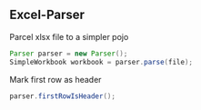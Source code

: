 ## Excel-Parser ##

Parcel xlsx file to a simpler pojo

```java
Parser parser = new Parser();
SimpleWorkbook workbook = parser.parse(file);
```

Mark first row as header

```java
parser.firstRowIsHeader();
```

